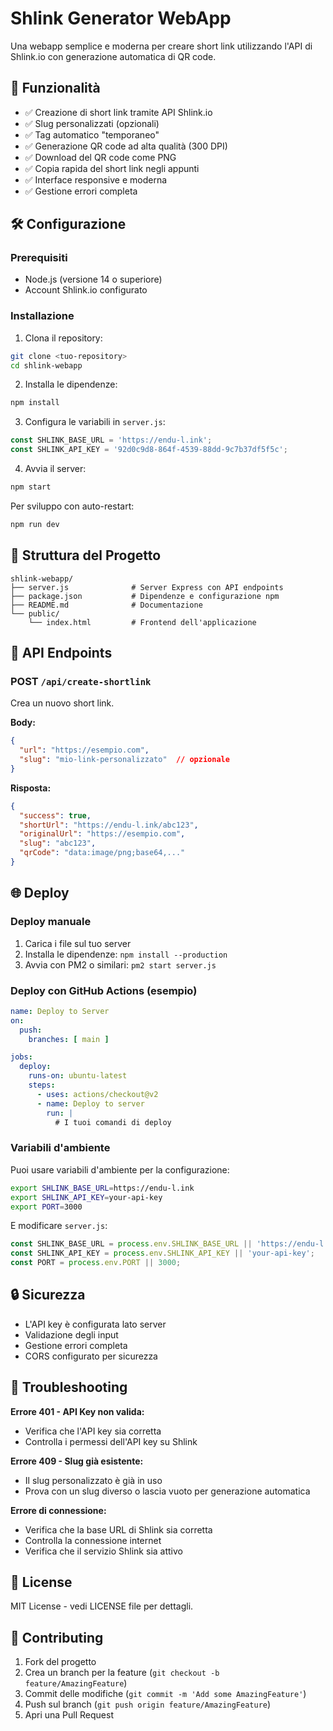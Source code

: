 # Shlink Generator WebApp

Una webapp semplice e moderna per creare short link utilizzando l'API di Shlink.io con generazione automatica di QR code.

## 🚀 Funzionalità

- ✅ Creazione di short link tramite API Shlink.io
- ✅ Slug personalizzati (opzionali)
- ✅ Tag automatico "temporaneo"
- ✅ Generazione QR code ad alta qualità (300 DPI)
- ✅ Download del QR code come PNG
- ✅ Copia rapida del short link negli appunti
- ✅ Interface responsive e moderna
- ✅ Gestione errori completa

## 🛠️ Configurazione

### Prerequisiti
- Node.js (versione 14 o superiore)
- Account Shlink.io configurato

### Installazione

1. Clona il repository:
```bash
git clone <tuo-repository>
cd shlink-webapp
```

2. Installa le dipendenze:
```bash
npm install
```

3. Configura le variabili in `server.js`:
```javascript
const SHLINK_BASE_URL = 'https://endu-l.ink';
const SHLINK_API_KEY = '92d0c9d8-864f-4539-88dd-9c7b37df5f5c';
```

4. Avvia il server:
```bash
npm start
```

Per sviluppo con auto-restart:
```bash
npm run dev
```

## 📁 Struttura del Progetto

```
shlink-webapp/
├── server.js              # Server Express con API endpoints
├── package.json           # Dipendenze e configurazione npm
├── README.md              # Documentazione
└── public/
    └── index.html         # Frontend dell'applicazione
```

## 🔧 API Endpoints

### POST `/api/create-shortlink`
Crea un nuovo short link.

**Body:**
```json
{
  "url": "https://esempio.com",
  "slug": "mio-link-personalizzato"  // opzionale
}
```

**Risposta:**
```json
{
  "success": true,
  "shortUrl": "https://endu-l.ink/abc123",
  "originalUrl": "https://esempio.com",
  "slug": "abc123",
  "qrCode": "data:image/png;base64,..."
}
```

## 🌐 Deploy

### Deploy manuale
1. Carica i file sul tuo server
2. Installa le dipendenze: `npm install --production`
3. Avvia con PM2 o similari: `pm2 start server.js`

### Deploy con GitHub Actions (esempio)
```yaml
name: Deploy to Server
on:
  push:
    branches: [ main ]

jobs:
  deploy:
    runs-on: ubuntu-latest
    steps:
      - uses: actions/checkout@v2
      - name: Deploy to server
        run: |
          # I tuoi comandi di deploy
```

### Variabili d'ambiente
Puoi usare variabili d'ambiente per la configurazione:

```bash
export SHLINK_BASE_URL=https://endu-l.ink
export SHLINK_API_KEY=your-api-key
export PORT=3000
```

E modificare `server.js`:
```javascript
const SHLINK_BASE_URL = process.env.SHLINK_BASE_URL || 'https://endu-l.ink';
const SHLINK_API_KEY = process.env.SHLINK_API_KEY || 'your-api-key';
const PORT = process.env.PORT || 3000;
```

## 🔒 Sicurezza

- L'API key è configurata lato server
- Validazione degli input
- Gestione errori completa
- CORS configurato per sicurezza

## 🐛 Troubleshooting

**Errore 401 - API Key non valida:**
- Verifica che l'API key sia corretta
- Controlla i permessi dell'API key su Shlink

**Errore 409 - Slug già esistente:**
- Il slug personalizzato è già in uso
- Prova con un slug diverso o lascia vuoto per generazione automatica

**Errore di connessione:**
- Verifica che la base URL di Shlink sia corretta
- Controlla la connessione internet
- Verifica che il servizio Shlink sia attivo

## 📝 License

MIT License - vedi LICENSE file per dettagli.

## 🤝 Contributing

1. Fork del progetto
2. Crea un branch per la feature (`git checkout -b feature/AmazingFeature`)
3. Commit delle modifiche (`git commit -m 'Add some AmazingFeature'`)
4. Push sul branch (`git push origin feature/AmazingFeature`)
5. Apri una Pull Request
